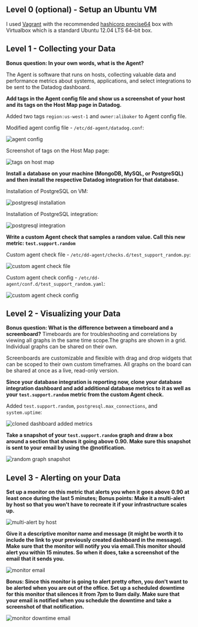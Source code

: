 ## Level 0 (optional) - Setup an Ubuntu VM

I used [Vagrant](https://www.vagrantup.com/intro/index.html) with the recommended [hashicorp precise64](https://atlas.hashicorp.com/hashicorp/boxes/precise64) box with Virtualbox which is a standard Ubuntu 12.04 LTS 64-bit box.

## Level 1 - Collecting your Data

**Bonus question: In your own words, what is the Agent?**

The Agent is software that runs on hosts, collecting valuable data and performance metrics about systems, applications, and select integrations to be sent to the Datadog dashboard. 

**Add tags in the Agent config file and show us a screenshot of your host and its tags on the Host Map page in Datadog.**

Added two tags `region:us-west-1` and `owner:alibaker` to Agent config file.

Modified agent config file - `/etc/dd-agent/datadog.conf`:

![agent config](http://i.imgur.com/vW6yIVY.png)

Screenshot of tags on the Host Map page:

![tags on host map](http://i.imgur.com/qXpur1S.png)

**Install a database on your machine (MongoDB, MySQL, or PostgreSQL) and then install the respective Datadog integration for that database.**

Installation of PostgreSQL on VM:

![postgresql installation](http://i.imgur.com/tRpfPbw.png)

Installation of PostgreSQL integration:

![postgresql integration](http://i.imgur.com/m2kxOV7.png)

**Write a custom Agent check that samples a random value. Call this new metric: `test.support.random`**

Custom agent check file - `/etc/dd-agent/checks.d/test_support_random.py`:

![custom agent check file](http://i.imgur.com/3DiYAac.png)

Custom agent check config - `/etc/dd-agent/conf.d/test_support_random.yaml`:

![custom agent check config](http://i.imgur.com/b2lTBIB.png)

## Level 2 - Visualizing your Data

**Bonus question: What is the difference between a timeboard and a screenboard?**
Timeboards are for troubleshooting and correlations by viewing all graphs in the same time scope.The graphs are shown in a grid. Individual graphs can be shared on their own.

Screenboards are customizable and flexible with drag and drop widgets that can be scoped to their own custom timeframes. All graphs on the board can be shared  at once as a live, read-only version.

**Since your database integration is reporting now, clone your database integration dashboard and add additional database metrics to it as well as your `test.support.random` metric from the custom Agent check.**

Added `test.support.random`, `postgresql.max_connections`, and `system.uptime`:

![cloned dashboard added metrics](http://i.imgur.com/pkraiPS.png)

**Take a snapshot of your `test.support.random` graph and draw a box around a section that shows it going above 0.90. Make sure this snapshot is sent to your email by using the @notification.**

![random graph snapshot](http://i.imgur.com/wFK3h69.png)

## Level 3 - Alerting on your Data

**Set up a monitor on this metric that alerts you when it goes above 0.90 at least once during the last 5 minutes; Bonus points:  Make it a multi-alert by host so that you won't have to recreate it if your infrastructure scales up.**

![multi-alert by host](http://i.imgur.com/0SQJTdU.png)

**Give it a descriptive monitor name and message (it might be worth it to include the link to your previously created dashboard in the message).  Make sure that the monitor will notify you via email.This monitor should alert you within 15 minutes. So when it does, take a screenshot of the email that it sends you.**

![monitor email](http://i.imgur.com/IhZwMif.png)

**Bonus: Since this monitor is going to alert pretty often, you don't want to be alerted when you are out of the office. Set up a scheduled downtime for this monitor that silences it from 7pm to 9am daily. Make sure that your email is notified when you schedule the downtime and take a screenshot of that notification.**

![monitor downtime email](http://i.imgur.com/5DnZkYl.png)